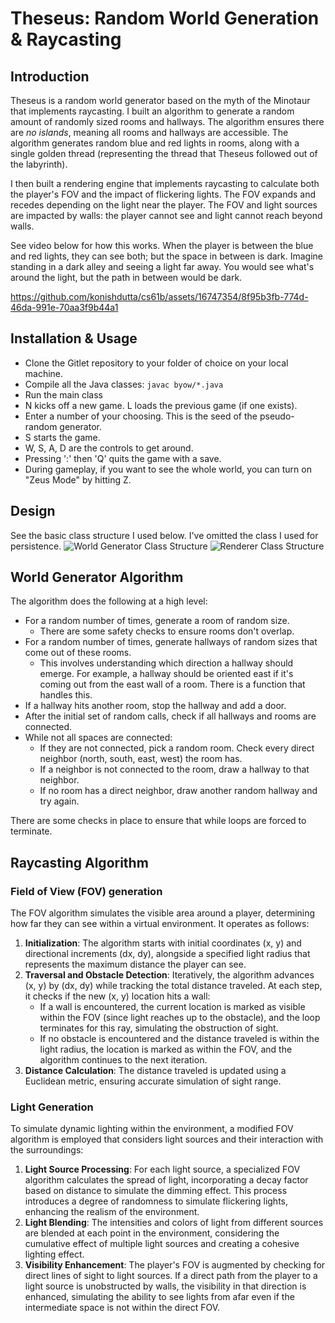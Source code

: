 # Theseus: Random World Generation & Raycasting

## Introduction
Theseus is a random world generator based on the myth
of the Minotaur that implements raycasting. I built an algorithm
to generate a random amount of randomly sized rooms and hallways.
The algorithm ensures there are *no islands*, meaning all rooms and hallways
are accessible. The algorithm generates random blue and red lights in rooms, along with a single
golden thread (representing the thread that Theseus followed out of the labyrinth).

I then built a rendering engine that implements raycasting to calculate both
the player's FOV and the impact of flickering lights. The FOV expands and recedes
depending on the light near the player. The FOV and light sources are impacted by
walls: the player cannot see and light cannot reach beyond walls.

See video below for how this works. When the player is between the blue and red lights, they can
see both; but the space in between is dark. Imagine standing in a dark alley and seeing a light
far away. You would see what's around the light, but the path in between would be dark.

https://github.com/konishdutta/cs61b/assets/16747354/8f95b3fb-774d-46da-991e-70aa3f9b44a1

## Installation & Usage
- Clone the Gitlet repository to your folder of choice on your local machine.
- Compile all the Java classes:
  ```javac byow/*.java```
- Run the main class
- N kicks off a new game. L loads the previous game (if one exists).
- Enter a number of your choosing. This is the seed of the pseudo-random generator.
- S starts the game.
- W, S, A, D are the controls to get around.
- Pressing ':' then 'Q' quits the game with a save.
- During gameplay, if you want to see the whole world, you can turn on "Zeus Mode" by hitting Z.

## Design
See the basic class structure I used below. I've omitted the class I used for persistence.
![World Generator Class Structure](https://github.com/konishdutta/cs61b/assets/16747354/d873549e-c9e7-42a8-be28-a1e6c7ee366e)
![Renderer Class Structure](https://github.com/konishdutta/cs61b/assets/16747354/3a1b43be-aeff-4099-82c2-d8b2dd864af2)

## World Generator Algorithm
The algorithm does the following at a high level:
- For a random number of times, generate a room of random size.
   - There are some safety checks to ensure rooms don't overlap.
- For a random number of times, generate hallways of random sizes that come out of these rooms.
   - This involves understanding which direction a hallway should emerge. For example, a hallway should be oriented east if it's coming out from the east wall of a room. There is a function that handles this.
- If a hallway hits another room, stop the hallway and add a door.
- After the initial set of random calls, check if all hallways and rooms are connected.
- While not all spaces are connected:
   - If they are not connected, pick a random room. Check every direct neighbor (north, south, east, west) the room has.
   - If a neighbor is not connected to the room, draw a hallway to that neighbor.
   - If no room has a direct neighbor, draw another random hallway and try again.

There are some checks in place to ensure that while loops are forced to terminate.

## Raycasting Algorithm
### Field of View (FOV) generation
The FOV algorithm simulates the visible area around a player, determining how far they can see within a virtual environment. It operates as follows:
1. **Initialization**: The algorithm starts with initial coordinates (x, y) and directional increments (dx, dy), alongside a specified light radius that represents the maximum distance the player can see.
2. **Traversal and Obstacle Detection**: Iteratively, the algorithm advances (x, y) by (dx, dy) while tracking the total distance traveled. At each step, it checks if the new (x, y) location hits a wall:
   * If a wall is encountered, the current location is marked as visible within the FOV (since light reaches up to the obstacle), and the loop terminates for this ray, simulating the obstruction of sight.
   * If no obstacle is encountered and the distance traveled is within the light radius, the location is marked as within the FOV, and the algorithm continues to the next iteration.
3. **Distance Calculation**: The distance traveled is updated using a Euclidean metric, ensuring accurate simulation of sight range.
### Light Generation
To simulate dynamic lighting within the environment, a modified FOV algorithm is employed that considers light sources and their interaction with the surroundings:
1. **Light Source Processing**: For each light source, a specialized FOV algorithm calculates the spread of light, incorporating a decay factor based on distance to simulate the dimming effect. This process introduces a degree of randomness to simulate flickering lights, enhancing the realism of the environment.
2. **Light Blending**: The intensities and colors of light from different sources are blended at each point in the environment, considering the cumulative effect of multiple light sources and creating a cohesive lighting effect.
3. **Visibility Enhancement**: The player's FOV is augmented by checking for direct lines of sight to light sources. If a direct path from the player to a light source is unobstructed by walls, the visibility in that direction is enhanced, simulating the ability to see lights from afar even if the intermediate space is not within the direct FOV.


